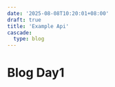 ```yaml
---
date: '2025-08-08T10:20:01+08:00'
draft: true
title: 'Example Api'
cascade:
  type: blog
---
```


# Blog Day1